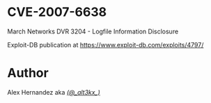 # CVE-2007-6638
March Networks DVR 3204 - Logfile Information Disclosure

Exploit-DB publication at https://www.exploit-db.com/exploits/4797/

# Author
Alex Hernandez aka <em><a href="https://twitter.com/_alt3kx_" rel="nofollow">(@\_alt3kx\_)</a></em>

